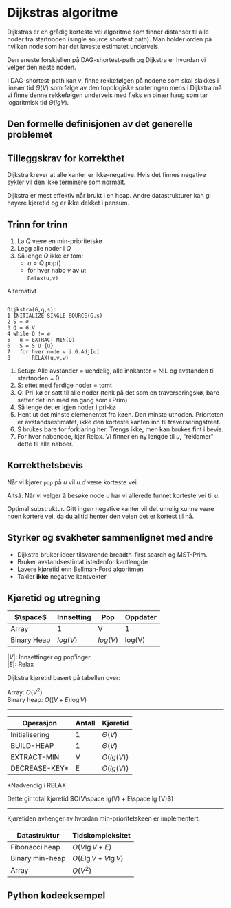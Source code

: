 # Dijkstras algoritme
<!-- [J11] Forstå Dijkstra -->

<!-- 
1. Kjenne den formelle definisjonen av det generelle problemet den løser
2. Kjenne til eventuelle tilleggskrav den stiller for å være korrekt
3. Vite hvordan den oppfører seg; kunne utføre algoritmen, trinn for trinn!
4. Forstå korrekthetsbeviset; hvordan og hvorfor virker algoritmen egentlig?
5. Kjenne til eventuelle styrker eller svakheter, sammenlignet med andre
6. Kjenne kjøretidene under ulike omstendigheter, og forstå utregningen
-->

Dijkstras er en grådig korteste vei algoritme som finner distanser til alle noder fra startnoden (single source shortest path). Man holder orden på hvilken node som har det laveste estimatet underveis.

Den eneste forskjellen på DAG-shortest-path og Dijkstra er hvordan vi velger den neste noden.

I DAG-shortest-path kan vi finne rekkefølgen på nodene som skal slakkes i lineær tid $\Theta(V)$ som følge av den topologiske sorteringen mens i Dijkstra må vi finne denne rekkefølgen underveis med f.eks en binær haug som tar logaritmisk tid $\Theta(lgV)$.



## Den formelle definisjonen av det generelle problemet
<!-- Et problem er relasjonen mellom input og output -->

## Tilleggskrav for korrekthet
<!-- Korrekhet: algoritmer virker, gir det svaret den skal -->
<!-- Eks: Binary search må ha en sortert liste -->

Dijkstra krever at alle kanter er ikke-negative. Hvis det finnes negative sykler vil den ikke terminere som normalt.

Dijkstra er mest effektiv når brukt i en heap. Andre datastrukturer kan gi høyere kjøretid og er ikke dekket i pensum.

## Trinn for trinn
<!-- Pseudokode med forklaring -->
1. La $Q$ være en min-prioritetskø
2. Legg alle noder i $Q$
3. Så lenge $Q$ ikke er tom:
    - $u = Q$.pop()
    - for hver nabo $v$ av $u$:  
    `Relax(u,v)`

Alternativt

```pseudo

Dijkstra(G,q,s):
1 INITIALIZE-SINGLE-SOURCE(G,s)
2 S = ∅
3 Q = G.V
4 while Q != ∅
5   u = EXTRACT-MIN(Q)
6   S = S U {u}
7   for hver node v i G.Adj[u]
8       RELAX(u,v,w)

```

1. Setup: Alle avstander = uendelig, alle innkanter = NIL og avstanden til startnoden = 0
2. S: ettet med ferdige noder = tomt
3. Q: Pri-kø er satt til alle noder (tenk på det som en traverseringskø, bare setter det inn med en gang som i Prim)
4. Så lenge det er igjen noder i pri-kø
5. Hent ut det minste elemenentet fra køen. Den minste utnoden. Priorteten er avstandsestimatet, ikke den korteste kanten inn til traverseringstreet.
6. S brukes bare for forklaring her. Trengs ikke, men kan brukes fint i bevis.
7. For hver nabonode, kjør Relax. Vi finner en ny lengde til $u$, "reklamer" dette til alle naboer.

## Korrekthetsbevis

Når vi kjører `pop` på $u$ vil $u.d$ være korteste vei.

Altså: Når vi velger å besøke node $u$ har vi allerede funnet korteste vei til $u$.

Optimal substruktur. Gitt ingen negative kanter vil det umulig kunne være noen kortere vei, da du alltid henter den veien det er kortest til nå.

## Styrker og svakheter sammenlignet med andre

- Dijkstra bruker ideer tilsvarende breadth-first search og MST-Prim.
- Bruker avstandsestimat istedenfor kantlengde
- Lavere kjøretid enn Bellman-Ford algoritmen
- Takler **ikke** negative kantvekter

## Kjøretid og utregning
<!-- Under ulike omstendigheter -->

$\space$ | Innsetting | Pop | Oppdater
 -|----------|----------|---------
 Array | 1 | V | 1
 Binary Heap | $log(V)$ | $log(V)$ | log(V)

$|V|$: Innsettinger og pop'inger  
$|E|$: Relax

Dijkstra kjøretid basert på tabellen over:

Array: $O(V^2)$  
Binary heap: $O((V+E)\log V)$

------

Operasjon | Antall | Kjøretid
----------|----------|---------
Initialisering | 1 | $\Theta(V)$
BUILD-HEAP | 1 | $\Theta(V)$
EXTRACT-MIN | V | $O(lg(V))$
DECREASE-KEY* | E | $O(lg(V))$

*Nødvendig i RELAX

Dette gir total kjøretid $O(V\space lg(V) + E\space lg (V)$)

------

Kjøretiden avhenger av hvordan min-prioritetskøen er implementert.

Datastruktur | Tidskompleksitet
---------|----------
Fibonacci heap | $O(V\lg V + E)$
Binary min-heap | $O(E\lg V + V\lg V)$
Array | $O(V^2)$

## Python kodeeksempel
